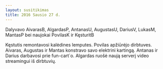 ```yaml
---
layout: susitikimas
title: 2016 Sausio 27 d.
---
```

Dalyvavo AivarasB, AlgardasP, AntanasU, AugustasU, DariusV, LukasM, MantasP bei naujokai PovilasK ir KęsturitB


Kęstutis remontavosi kalėdines lemputes.
Povilas apžiūrėjo dirbtuves.
Aivaras, Augustas ir Mantas konstravo savo elektrini kartingą.
Antanas ir Darius darbavosi prie fun-cart`o.
Algardas ruošė naują serverį video streamingui iš dirbtuvių.


